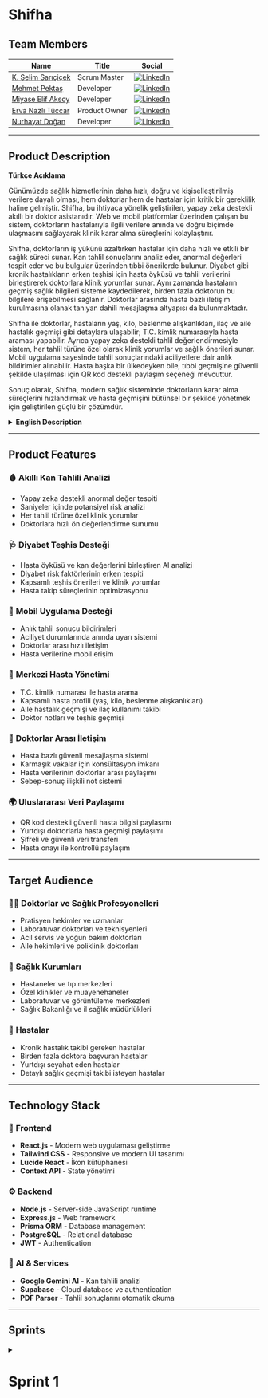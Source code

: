 # Shifha

<!-- Logo eklemek isterseniz aşağıdaki satırı düzenleyin veya kaldırın -->
<!-- ![Shifha Logo](logo-url-buraya.png) -->

## Team Members

| Name                | Title           | Social |
|---------------------|----------------|--------|
| [K. Selim Sarıçiçek](#)         | Scrum Master        | [<img src="https://upload.wikimedia.org/wikipedia/commons/c/ca/LinkedIn_logo_initials.png" alt="LinkedIn" width="20"/>](https://www.linkedin.com/in/kenan-selim-sarıçiçek ) |
| [Mehmet Pektaş](#)         | Developer        | [<img src="https://upload.wikimedia.org/wikipedia/commons/c/ca/LinkedIn_logo_initials.png" alt="LinkedIn" width="20"/>](http://www.linkedin.com/in/mehmetpkts) |
| [Miyase Elif Aksoy](#)         | Developer     | [<img src="https://upload.wikimedia.org/wikipedia/commons/c/ca/LinkedIn_logo_initials.png" alt="LinkedIn" width="20"/>](http://www.linkedin.com/in/myelifss) |
| [Erva Nazlı Tüccar](#)         | Product Owner       | [<img src="https://upload.wikimedia.org/wikipedia/commons/c/ca/LinkedIn_logo_initials.png" alt="LinkedIn" width="20"/>](https://www.linkedin.com/in/ervanazl%C4%B1t%C3%BCccar/ ) |
| [Nurhayat Doğan](#)         | Developer         | [<img src="https://upload.wikimedia.org/wikipedia/commons/c/ca/LinkedIn_logo_initials.png" alt="LinkedIn" width="20"/>](https://www.linkedin.com/in/1nurhayat-dogan/) |
---

## Product Description


<summary><strong>Türkçe Açıklama</strong></summary>

Günümüzde sağlık hizmetlerinin daha hızlı, doğru ve kişiselleştirilmiş verilere dayalı olması, hem doktorlar hem de hastalar için kritik bir gereklilik haline gelmiştir. Shifha, bu ihtiyaca yönelik geliştirilen, yapay zeka destekli akıllı bir doktor asistanıdır. Web ve mobil platformlar üzerinden çalışan bu sistem, doktorların hastalarıyla ilgili verilere anında ve doğru biçimde ulaşmasını sağlayarak klinik karar alma süreçlerini kolaylaştırır.

Shifha, doktorların iş yükünü azaltırken hastalar için daha hızlı ve etkili bir sağlık süreci sunar. Kan tahlil sonuçlarını analiz eder, anormal değerleri tespit eder ve bu bulgular üzerinden tıbbi önerilerde bulunur. Diyabet gibi kronik hastalıkların erken teşhisi için hasta öyküsü ve tahlil verilerini birleştirerek doktorlara klinik yorumlar sunar. Aynı zamanda hastaların geçmiş sağlık bilgileri sisteme kaydedilerek, birden fazla doktorun bu bilgilere erişebilmesi sağlanır. Doktorlar arasında hasta bazlı iletişim kurulmasına olanak tanıyan dahili mesajlaşma altyapısı da bulunmaktadır.

Shifha ile doktorlar, hastaların yaş, kilo, beslenme alışkanlıkları, ilaç ve aile hastalık geçmişi gibi detaylara ulaşabilir; T.C. kimlik numarasıyla hasta araması yapabilir. Ayrıca yapay zeka destekli tahlil değerlendirmesiyle sistem, her tahlil türüne özel olarak klinik yorumlar ve sağlık önerileri sunar. Mobil uygulama sayesinde tahlil sonuçlarındaki aciliyetlere dair anlık bildirimler alınabilir. Hasta başka bir ülkedeyken bile, tıbbi geçmişine güvenli şekilde ulaşılması için QR kod destekli paylaşım seçeneği mevcuttur.

Sonuç olarak, Shifha, modern sağlık sisteminde doktorların karar alma süreçlerini hızlandırmak ve hasta geçmişini bütünsel bir şekilde yönetmek için geliştirilen güçlü bir çözümdür.



<details>
<summary><strong>English Description</strong></summary>

In today’s healthcare environment, speed, accuracy, and data-driven decision-making are vital for both medical professionals and patients. Shifha is an AI-powered smart doctor assistant developed to meet this need. Available on both web and mobile platforms, Shifha helps doctors access, interpret, and act upon patient data quickly and effectively, streamlining clinical decision-making.

Shifha simplifies doctors' workflows while offering patients a more efficient and effective care experience. It analyzes blood test results, flags abnormal values, and provides medical suggestions based on those insights. For conditions like diabetes, it combines medical history with test results to generate diagnostic recommendations. Patient history is recorded in the system by the first doctor, and this information can then be accessed by other physicians involved in the patient’s care. An internal messaging feature allows doctors to consult each other on patient-specific cases.

With Shifha, doctors can view details such as age, weight, nutrition habits, medication history, and family disease background. Patients can be searched by national ID. AI-driven test analysis offers personalized insights and health advice tailored to each test type. The mobile app provides real-time alerts for critical test results, and a QR-code sharing feature allows patients to securely share their medical history with doctors in other countries.

In summary, Shifha is a powerful assistant designed to enhance decision-making in modern healthcare and provide a seamless, data-driven experience for both doctors and patients.

</details>

---

## Product Features

### 🩸 **Akıllı Kan Tahlili Analizi**
- Yapay zeka destekli anormal değer tespiti
- Saniyeler içinde potansiyel risk analizi
- Her tahlil türüne özel klinik yorumlar
- Doktorlara hızlı ön değerlendirme sunumu

### 🩺 **Diyabet Teşhis Desteği**
- Hasta öyküsü ve kan değerlerini birleştiren AI analizi
- Diyabet risk faktörlerinin erken tespiti
- Kapsamlı teşhis önerileri ve klinik yorumlar
- Hasta takip süreçlerinin optimizasyonu

### 📱 **Mobil Uygulama Desteği**
- Anlık tahlil sonucu bildirimleri
- Aciliyet durumlarında anında uyarı sistemi
- Doktorlar arası hızlı iletişim
- Hasta verilerine mobil erişim

### 👥 **Merkezi Hasta Yönetimi**
- T.C. kimlik numarası ile hasta arama
- Kapsamlı hasta profili (yaş, kilo, beslenme alışkanlıkları)
- Aile hastalık geçmişi ve ilaç kullanımı takibi
- Doktor notları ve teşhis geçmişi

### 🔄 **Doktorlar Arası İletişim**
- Hasta bazlı güvenli mesajlaşma sistemi
- Karmaşık vakalar için konsültasyon imkanı
- Hasta verilerinin doktorlar arası paylaşımı
- Sebep-sonuç ilişkili not sistemi

### 🌍 **Uluslararası Veri Paylaşımı**
- QR kod destekli güvenli hasta bilgisi paylaşımı
- Yurtdışı doktorlarla hasta geçmişi paylaşımı
- Şifreli ve güvenli veri transferi
- Hasta onayı ile kontrollü paylaşım

---

## Target Audience

### 👨‍⚕️ **Doktorlar ve Sağlık Profesyonelleri**
- Pratisyen hekimler ve uzmanlar
- Laboratuvar doktorları ve teknisyenleri
- Acil servis ve yoğun bakım doktorları
- Aile hekimleri ve poliklinik doktorları

### 🏥 **Sağlık Kurumları**
- Hastaneler ve tıp merkezleri
- Özel klinikler ve muayenehaneler
- Laboratuvar ve görüntüleme merkezleri
- Sağlık Bakanlığı ve il sağlık müdürlükleri

### 👥 **Hastalar**
- Kronik hastalık takibi gereken hastalar
- Birden fazla doktora başvuran hastalar
- Yurtdışı seyahat eden hastalar
- Detaylı sağlık geçmişi takibi isteyen hastalar

---

## Technology Stack

### 🎨 **Frontend**
- **React.js** - Modern web uygulaması geliştirme
- **Tailwind CSS** - Responsive ve modern UI tasarımı
- **Lucide React** - İkon kütüphanesi
- **Context API** - State yönetimi

### ⚙️ **Backend**
- **Node.js** - Server-side JavaScript runtime
- **Express.js** - Web framework
- **Prisma ORM** - Database management
- **PostgreSQL** - Relational database
- **JWT** - Authentication

### 🤖 **AI & Services**
- **Google Gemini AI** - Kan tahlili analizi
- **Supabase** - Cloud database ve authentication
- **PDF Parser** - Tahlil sonuçlarını otomatik okuma



---

## Sprints

<details>
  <summary><h1>Sprint 1</h1></summary>

---
<details>
  <summary><h2>App Screenshots</h2></summary>

### Landing Page
![LandingPage](https://github.com/selimsaricicek/shifha/blob/main/App_ScreenshotsS1/LandingPageS1.png)

---
### Login Page
![Loginpage](https://github.com/selimsaricicek/shifha/blob/main/App_ScreenshotsS1/LoginPageS1.png)

---
### Dashboard Page
![Dashboard](https://github.com/selimsaricicek/shifha/blob/main/App_ScreenshotsS1/AppointmentS1.png)

---
### Patient Page
![PatientPage1](https://github.com/selimsaricicek/shifha/blob/main/App_ScreenshotsS1/PatientsInfo1.1S1.png)
![PatientPage2](https://github.com/selimsaricicek/shifha/blob/main/App_ScreenshotsS1/PatientsInfoS1.png)

---
### AI Assistant Page
![AI_AssistantPage](https://github.com/selimsaricicek/shifha/blob/main/App_ScreenshotsS1/AI_AssistantPage.png)

---




</details>

---
<details>
  <summary><h2>Project Management</h2></summary>

### Jira Board 1
![Jira1](https://github.com/selimsaricicek/shifha/blob/main/ProjectManagementS1/jira/1.jpg)

---
### Jira Board 2
![Jira2](https://github.com/selimsaricicek/shifha/blob/main/ProjectManagementS1/jira/2.jpg)

---
### Jira Board 3
![Jira3](https://github.com/selimsaricicek/shifha/blob/main/ProjectManagementS1/jira/3.jpg)

---
### Jira Board 4
![Jira4](https://github.com/selimsaricicek/shifha/blob/main/ProjectManagementS1/jira/4.jpg)

---
### Jira Board 5
![Jira5](https://github.com/selimsaricicek/shifha/blob/main/ProjectManagementS1/jira/5.jpg)

---
### Jira Board 6
![Jira6](https://github.com/selimsaricicek/shifha/blob/main/ProjectManagementS1/jira/6.jpg)

---
### Jira Board 7
![Jira7](https://github.com/selimsaricicek/shifha/blob/main/ProjectManagementS1/jira/7.jpg)

---
### Jira Board 8
![Jira8](https://github.com/selimsaricicek/shifha/blob/main/ProjectManagementS1/jira/8.jpg)

---
### Jira Board 9
![Jira9](https://github.com/selimsaricicek/shifha/blob/main/ProjectManagementS1/jira/9.jpg)

</details>

---
<details>
  <summary><h2>Burndown Chart S1</h2></summary>

### Burndown Chart 1
![Burndown Chart 1](https://github.com/selimsaricicek/shifha/blob/main/burndownchartsS1/burndownchartS1.1.jpg)

---
### Burndown Graph 2
![Burndown Chart 2](https://github.com/selimsaricicek/shifha/blob/main/burndownchartsS1/burndowncharts1.2.jpg)

</details>

---
<details>
  <summary><h2>Daily Scrum</h2></summary>

### 1. Gün
|  |  |  |
|--|--|--|
| ![dailyScrum1.png](https://github.com/selimsaricicek/shifha/blob/main/scrumsS1/daily_scrum_day1/dailyScrum1.png) | ![dailyScrum1.1.png](https://github.com/selimsaricicek/shifha/blob/main/scrumsS1/daily_scrum_day1/dailyScrum1.1.png) | ![dailyScrum1.2.png](https://github.com/selimsaricicek/shifha/blob/main/scrumsS1/daily_scrum_day1/dailyScrum1.2.png) |

### 2. Gün
|  |  |  |
|--|--|--|
| ![dailyScrum2.1.png](https://github.com/selimsaricicek/shifha/blob/main/scrumsS1/daily_scrum_day2/dailyScrum2.1.png) | ![dailyScrum2.2.png](https://github.com/selimsaricicek/shifha/blob/main/scrumsS1/daily_scrum_day2/dailyScrum2.2.png) | ![dailyScrum2.3.png](https://github.com/selimsaricicek/shifha/blob/main/scrumsS1/daily_scrum_day2/dailyScrum2.3.png) |
| ![dailyScrum2.4.png](https://github.com/selimsaricicek/shifha/blob/main/scrumsS1/daily_scrum_day2/dailyScrum2.4.png) |  |  |

### 3. Gün
|  |  |  |
|--|--|--|
| ![dailyScrum3.1.png](https://github.com/selimsaricicek/shifha/blob/main/scrumsS1/daily_scrum_day3/dailyScrum3.1.png) | ![dailyScrum3.2.png](https://github.com/selimsaricicek/shifha/blob/main/scrumsS1/daily_scrum_day3/dailyScrum3.2.png) | ![dailyScrum3.3.png](https://github.com/selimsaricicek/shifha/blob/main/scrumsS1/daily_scrum_day3/dailyScrum3.3.png) |
| ![dailyScrum3.4.png](https://github.com/selimsaricicek/shifha/blob/main/scrumsS1/daily_scrum_day3/dailyScrum3.4.png) | ![dailyScrum3.5.png](https://github.com/selimsaricicek/shifha/blob/main/scrumsS1/daily_scrum_day3/dailyScrum3.5.png) | ![dailyScrum3.6.jpg](https://github.com/selimsaricicek/shifha/blob/main/scrumsS1/daily_scrum_day3/dailyScrum3.6.jpg) |

### 4. Gün
|  |  |  |
|--|--|--|
| ![dailyScrum4.1.png](https://github.com/selimsaricicek/shifha/blob/main/scrumsS1/daily_scrum_day4/dailyScrum4.1.png) | ![dailyScrum4.2.png](https://github.com/selimsaricicek/shifha/blob/main/scrumsS1/daily_scrum_day4/dailyScrum4.2.png) | ![dailyScrum4.3.jpg](https://github.com/selimsaricicek/shifha/blob/main/scrumsS1/daily_scrum_day4/dailyScrum4.3.jpg) |

### 5. Gün
|  |  |  |
|--|--|--|
| ![dailyScrum5.1.png](https://github.com/selimsaricicek/shifha/blob/main/scrumsS1/daily_scrum_day5/dailyScrum5.1.png) |  |  |

### 6. Gün
|  |  |  |
|--|--|--|
| ![dailyScrum6.1.png](https://github.com/selimsaricicek/shifha/blob/main/scrumsS1/daily_scrum_day6/dailyScrum6.1.png) | ![dailyScrum6.2.png](https://github.com/selimsaricicek/shifha/blob/main/scrumsS1/daily_scrum_day6/dailyScrum6.2.png) | ![dailyScrum6.3.png](https://github.com/selimsaricicek/shifha/blob/main/scrumsS1/daily_scrum_day6/dailyScrum6.3.png) |
| ![dailyScrum6.4.png](https://github.com/selimsaricicek/shifha/blob/main/scrumsS1/daily_scrum_day6/dailyScrum6.4.png) |  |  |

### 7. Gün
|  |  |  |
|--|--|--|
| ![dailyScrum7.1.png](https://github.com/selimsaricicek/shifha/blob/main/scrumsS1/daily_scrum_day7/dailyScrum7.1.png) | ![dailyScrum7.2.png](https://github.com/selimsaricicek/shifha/blob/main/scrumsS1/daily_scrum_day7/dailyScrum7.2.png) | ![dailyScrum7.3.jpg](https://github.com/selimsaricicek/shifha/blob/main/scrumsS1/daily_scrum_day7/dailyScrum7.3.jpg) |

### 8. Gün
|  |  |  |
|--|--|--|
| ![dailyScrum8.1.png](https://github.com/selimsaricicek/shifha/blob/main/scrumsS1/daily_scrum_day8/dailyScrum8.1.png) | ![dailyScrum8.2.png](https://github.com/selimsaricicek/shifha/blob/main/scrumsS1/daily_scrum_day8/dailyScrum8.2.png) | ![dailyScrum8.3.png](https://github.com/selimsaricicek/shifha/blob/main/scrumsS1/daily_scrum_day8/dailyScrum8.3.png) |
| ![dailyScrum8.4.jpg](https://github.com/selimsaricicek/shifha/blob/main/scrumsS1/daily_scrum_day8/dailyScrum8.4.jpg) |  |  |

### 9. Gün
|  |  |  |
|--|--|--|
| ![dailyScrum9.1.png](https://github.com/selimsaricicek/shifha/blob/main/scrumsS1/daily_scrum_day9/dailyScrum9.1.png) | ![dailyScrum9.2.png](https://github.com/selimsaricicek/shifha/blob/main/scrumsS1/daily_scrum_day9/dailyScrum9.2.png) | ![dailyScrum9.3.png](https://github.com/selimsaricicek/shifha/blob/main/scrumsS1/daily_scrum_day9/dailyScrum9.3.png) |
| ![dailyScrum9.4.png](https://github.com/selimsaricicek/shifha/blob/main/scrumsS1/daily_scrum_day9/dailyScrum9.4.png) |  |  |

### 10. Gün
|  |  |  |
|--|--|--|
| ![dailyScrum10.1.png](https://github.com/selimsaricicek/shifha/blob/main/scrumsS1/daily_scrum_day10/dailyScrum10.1.png) | ![dailyScrum10.2.png](https://github.com/selimsaricicek/shifha/blob/main/scrumsS1/daily_scrum_day10/dailyScrum10.2.png) | ![dailyScrum10.3.png](https://github.com/selimsaricicek/shifha/blob/main/scrumsS1/daily_scrum_day10/dailyScrum10.3.png) |

### 11. Gün
|  |  |  |
|--|--|--|
| ![dailyScrum11.1.png](https://github.com/selimsaricicek/shifha/blob/main/scrumsS1/daily_scrum_day11/dailyScrum11.1.png) | ![dailyScrum11.2.png](https://github.com/selimsaricicek/shifha/blob/main/scrumsS1/daily_scrum_day11/dailyScrum11.2.png) | ![dailyScrum11.3.png](https://github.com/selimsaricicek/shifha/blob/main/scrumsS1/daily_scrum_day11/dailyScrum11.3.png) |
| ![dailyScrum11.4.png](https://github.com/selimsaricicek/shifha/blob/main/scrumsS1/daily_scrum_day11/dailyScrum11.4.png) | ![dailyScrum11.5.png](https://github.com/selimsaricicek/shifha/blob/main/scrumsS1/daily_scrum_day11/dailyScrum11.5.png) | ![dailyScrum11.6.png](https://github.com/selimsaricicek/shifha/blob/main/scrumsS1/daily_scrum_day11/dailyScrum11.6.png) |
| ![dailyScrum11.7.jpg](https://github.com/selimsaricicek/shifha/blob/main/scrumsS1/daily_scrum_day11/dailyScrum11.7.jpg) |  |  |

### 12. Gün
|  |  |  |
|--|--|--|
| ![dailyScrum12.1.jpg](https://github.com/selimsaricicek/shifha/blob/main/scrumsS1/daily_scrums_day12/dailyScrum12.1.jpg) | ![dailyScrum12.2.jpg](https://github.com/selimsaricicek/shifha/blob/main/scrumsS1/daily_scrums_day12/dailyScrum12.2.jpg) | ![dailyScrum12.3.jpg](https://github.com/selimsaricicek/shifha/blob/main/scrumsS1/daily_scrums_day12/dailyScrum12.3.jpg) |

</details>

---

### Sprint Notes
- [x] Figma ile UI/UX tasarımı
- [x] Jira ile proje yönetimi
- [x] WhatsApp & Google Meets ile daily scrum
- [x] E-mail tabanlı giriş sistemi
- [x] React + Tailwind CSS ile landing page

---

### Expected Points
300

---

### Point Completion
Projenin ilk sprint'inde, fikir planlaması ve tasarımların yapılması hedeflenmişti. Ancak sağlanan detaylı tabloya göre, bu sprint'te hedeflenen 300 puanın üzerine çıkılarak 336 puanlık bir iş planlaması yapılmıştır. Bu sprint kapsamında sadece planlama ve tasarım değil, aynı zamanda projenin temel altyapısının oluşturulması, backend servislerinin yazılması ve frontend arayüz bileşenlerinin geliştirilmesi gibi önemli teknik görevler de tamamlanmıştır.

Başlangıç ve Bitiş: Sprint, 21 Haziran'da 336 puan ile başlamış ve 15 günlük bir süre için planlanmıştır.
Performans: Ekip, sprint boyunca "İdeal Trend" çizgisine çok yakın bir performans sergilemiştir. Grafikte de görüldüğü gibi, "Kalan Efor" (Remaining Effort) çizgisi, ideal çizgiyi tutarlı bir şekilde takip etmiştir.
Sonuç: Ekip, hedeflenen tüm 336 puanlık işi başarıyla tamamlamıştır. Dahası, planlanan 15 günlük süreden bir gün önce, yani 14. günde (4 Temmuz) tüm işler bitirilerek sprint hedefi zamanından önce başarıyla sonuçlandırılmıştır.

---

### Sprint Review
- Landing page ve UI tasarımları tamamlandı
- Hasta veri formu ve PDF upload özellikleri eklendi
- Backend API altyapısı kuruldu
- Prisma ile veritabanı şeması oluşturuldu

---

### Sprint 1 Retrospective
- It was decided to design the database schema in Sprint 1.
- It was decided to create the basic API Endpoints.
- It was decided to complete the first step of the authentication system.
- It was decided to develop the Landing Page and Login Page.
- It was decided to develop the Doctor UI.
- It was decided to create the AI prompts for blood tests and diabetes diagnosis.
- It was decided to postpone the cancer diagnosis and admin panel features.
- It was decided to conduct research on blood test results and diabetes findings.

---

### Participants
Kenan Selim Sarıçiçek, Mehmet Pektaş, Miyase Elif Aksoy, Erva Nazlı Tüccar, Nurhayat Doğan

## Endnotes

- For more information, contact the team or visit our [website](#).
- Contributions are welcome! 

